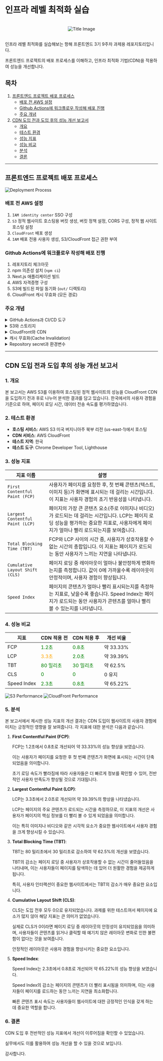 # 인프라 레벨 최적화 실습

<div align="center">
  <br>
  <img src="title.svg" alt="Title Image" />
  <br>
  <br>
</div>

인프라 레벨 최적화를 실습해보는 항해 프론트엔드 3기 9주차 과제용 레포지토리입니다.

프론트엔드 프로젝트의 배포 프로세스를 이해하고, 인프라 최적화 기법(CDN)을 적용하여 성능을 개선합니다.

## 목차

1. [프론트엔드 프로젝트 배포 프로세스](#프론트엔드-프로젝트-배포-프로세스)
   - [배포 전 AWS 설정](#배포-전-aws-설정)
   - [Github Actions에 워크플로우 작성해 배포 진행](#github-actions에-워크플로우-작성해-배포-진행)
   - [주요 개념](#주요-개념)
2. [CDN 도입 전과 도입 후의 성능 개선 보고서](#cdn-도입-전과-도입-후의-성능-개선-보고서)
   - [개요](#1-개요)
   - [테스트 환경](#2-테스트-환경)
   - [성능 지표](#3-성능-지표)
   - [성능 비교](#4-성능-비교)
   - [분석](#5-분석)
   - [결론](#6-결론)

---

## 프론트엔드 프로젝트 배포 프로세스

<img src="deployment-process.svg" alt="Deployment Process" />

### 배포 전 AWS 설정

1. `IAM identity center` SSO 구성
2. `S3` 정적 웹사이트 호스팅용 버킷 생성, 버킷 정책 설정, CORS 구성, 정적 웹 사이트 호스팅 설정
3. `CloudFront` 배포 생성
4. `IAM` 배포 전용 사용자 생성, S3/CloudFront 접근 권한 부여

### Github Actions에 워크플로우 작성해 배포 진행

1. 레포지토리 체크아웃
2. npm 의존성 설치 (`npm ci`)
3. Next.js 애플리케이션 빌드
4. AWS 자격증명 구성
5. S3에 빌드된 파일 동기화 (`out/` 디렉토리)
6. CloudFront 캐시 무효화 (모든 경로)

### 주요 개념

<details>

<summary>GitHub Actions과 CI/CD 도구</summary>

CI/CD는 소프트웨어 개발의 핵심 파이프라인으로, 지속적 통합(Continuous Integration)과 지속적 배포(Continuous Deployment)를 의미합니다.

GitHub Actions는 이 CI/CD 과정을 자동화하는 현대적인 도구로, 코드 저장소 내에서 직접 워크플로우를 정의하고 실행할 수 있습니다.

**주요 특징:**

- 코드 푸시, 풀 리퀘스트 등 다양한 이벤트 트리거 지원
- 크로스 플랫폼 런너 제공 (Linux, macOS, Windows)
- 마켓플레이스를 통한 재사용 가능한 액션 공유
- 깃허브 생태계와의 완벽한 통합

**다른 CI/CD 도구들과 비교:**

- **Jenkins**: 고도의 커스터마이징 가능, 복잡한 설정
- **GitLab CI**: 통합된 파이프라인, 다소 폐쇄적
- **GitHub Actions**: 가장 직관적이고 확장성 높음

</details>

<details>

<summary>S3와 스토리지</summary>

스토리지는 데이터를 저장하는 모든 기술과 시스템을 의미합니다.
하드 드라이브, SSD, NAS(Network Attached Storage), 클라우드 스토리지 등 다양한 형태를 포함합니다.

**S3(Simple Storage Service)** 는 이러한 스토리지의 한 형태로, 특히 클라우드 환경에서 데이터 저장 및 관리의 유연성을 제공하는 솔루션입니다.

</details>

<details>

<summary>CloudFront와 CDN</summary>

**CDN**은 'Content Delivery Network'의 약자로, 전 세계에 분산된 서버 네트워크를 통해 사용자에게 콘텐츠를 빠르고 효율적으로 전달하는 시스템입니다.
**CloudFront**는 이러한 CDN의 한 구현체로, 웹사이트, API, 비디오 스트리밍, 소프트웨어 다운로드 등 다양한 콘텐츠를 사용자에게 신속하게 제공하는 데 최적화되어 있습니다.

- **지리적 분산**:

  CDN은 여러 지역에 위치한 엣지 서버를 통해 콘텐츠를 캐싱하고, 사용자와 가장 가까운 서버에서 콘텐츠를 제공함으로써 지연 시간을 최소화합니다. CloudFront는 전 세계에 200개 이상의 엣지 로케이션을 운영하고 있어, 사용자에게 빠른 응답 속도를 제공합니다.

- **성능 향상**:

  CloudFront는 정적 및 동적 콘텐츠를 모두 지원하며, 캐싱을 통해 서버의 부하를 줄이고, 사용자에게 더 빠른 로딩 속도를 제공합니다. 이는 웹사이트의 사용자 경험을 개선하고, SEO에도 긍정적인 영향을 미칩니다.

- **보안**:

  CloudFront는 SSL/TLS 암호화를 지원하여 데이터 전송의 보안을 강화합니다. 또한, AWS WAF(Web Application Firewall)와 통합되어 DDoS 공격 및 기타 보안 위협으로부터 보호할 수 있습니다.

- **비용 효율성**:

  CloudFront는 사용한 만큼만 비용을 지불하는 구조로, 데이터 전송량과 요청 수에 따라 요금이 부과됩니다. 이는 특히 트래픽이 변동성이 큰 애플리케이션에 유리합니다.

- **통합**:

  CloudFront는 AWS의 다른 서비스와 쉽게 통합할 수 있습니다. 예를 들어, S3와 함께 사용하여 정적 웹사이트 호스팅을 하거나, EC2와 함께 사용하여 동적 콘텐츠를 제공할 수 있습니다.

</details>

<details>

<summary>캐시 무효화(Cache Invalidation)</summary>

**캐시 무효화(Cache Invalidation)** 는 캐시된 데이터가 더 이상 유효하지 않거나 최신 상태가 아닐 때, 해당 데이터를 캐시에서 제거하거나 업데이트하는 과정을 의미합니다.

**캐시 무효화가 중요한 이유:**

1. **데이터 일관성 유지**:

   캐시된 데이터가 변경되었거나 삭제된 경우, 이를 반영하지 않으면 사용자에게 잘못된 정보를 제공할 수 있습니다.

   캐시 무효화는 이러한 문제를 방지하여 데이터의 일관성을 유지하는 데 도움을 줍니다.

2. **최신 정보 제공**:

   사용자가 최신 정보를 필요로 할 때, 캐시가 오래된 데이터를 제공하면 사용자 경험이 저하될 수 있습니다.

   캐시 무효화를 통해 항상 최신 데이터를 제공할 수 있습니다.

3. **성능 최적화**: 캐시 무효화는 불필요한 데이터 요청을 줄이고, 시스템의 성능을 최적화하는 데 기여합니다. 예를 들어, 데이터가 변경될 때만 캐시를 무효화하면, 불필요한 데이터베이스 쿼리를 줄일 수 있습니다.

**캐시 무효화 방법:**

1. **타임베이스 무효화**:

   특정 시간 간격이 지나면 캐시를 자동으로 무효화하는 방법입니다. 예를 들어, 5분마다 캐시를 갱신하도록 설정할 수 있습니다.

2. **수동 무효화**:

   데이터가 변경될 때 개발자가 직접 캐시를 무효화하는 방법입니다. (GitHub Actions를 이용해 개발자가 캐시 무효화 조건 정의하고 관리)

3. **버전 관리**:

   데이터에 버전 번호를 부여하고, 새로운 버전이 생성될 때 이전 버전의 캐시를 무효화하는 방법입니다. 이 방법은 데이터의 변경 이력을 관리하는 데 유용합니다.

</details>

<details>

<summary>Repository secret과 환경변수</summary>

**Repository secret**과 **환경변수**는 모두 애플리케이션의 설정 및 비밀 정보를 관리하는 데 중요한 역할을 합니다.

- **Repository Secret**:

  GitHub에서 제공하는 기능으로, 민감한 정보를 안전하게 저장하고 관리할 수 있도록 돕습니다. 예를 들어, API 키, 데이터베이스 비밀번호, 인증 토큰 등을 저장할 수 있습니다.

  이 비밀 정보는 GitHub Actions와 같은 CI/CD 파이프라인에서 사용할 수 있으며, 코드베이스에 노출되지 않도록 보호됩니다.

  사용자는 GitHub의 설정에서 비밀을 추가하고, 이를 워크플로우 파일에서 `${{ secrets.SECRET_NAME }}` 형식으로 참조하여 사용할 수 있습니다.

  Repository secret은 특정 리포지토리에만 적용되며, 다른 리포지토리에서는 접근할 수 없습니다.

- **환경변수**:

  운영 체제나 애플리케이션의 실행 환경에서 설정되는 변수로, 애플리케이션의 동작에 영향을 미치는 설정 값을 저장합니다.

  예를 들어, 데이터베이스 URL, 포트 번호, 환경 모드(개발, 테스트, 프로덕션 등) 등을 환경변수로 설정할 수 있습니다.

  환경변수는 애플리케이션이 실행되는 환경에 따라 다르게 설정될 수 있으며, CI/CD 파이프라인에서도 사용될 수 있습니다.

  GitHub Actions에서는 `env` 키워드를 사용하여 환경변수를 정의하고, `${{ env.VARIABLE_NAME }}` 형식으로 참조할 수 있습니다.

  환경변수는 보통 비밀 정보가 아닌 설정 값으로 사용되지만, 민감한 정보가 포함될 수도 있으므로 주의가 필요합니다.

</details>

---

## CDN 도입 전과 도입 후의 성능 개선 보고서

### 1. 개요

본 보고서는 AWS S3를 이용하여 호스팅된 정적 웹사이트의 성능을 CloudFront CDN을 도입하기 전과 후로 나누어 분석한 결과를 담고 있습니다.
한국에서의 사용자 경험을 기준으로 하여, 페이지 로딩 시간, 데이터 전송 속도를 평가하였습니다.

### 2. 테스트 환경

- **호스팅 서비스**: AWS S3 미국 버지니아주 북부 리전 (us-east-1)에서 호스팅
- **CDN 서비스**: AWS CloudFront
- **테스트 지역**: 한국
- **테스트 도구**: Chrome Developer Tool, Lighthouse

### 3. 성능 지표

| 지표 이름                        | 설명                                                                                                                                                                                          |
| -------------------------------- | --------------------------------------------------------------------------------------------------------------------------------------------------------------------------------------------- |
| `First Contentful Paint (FCP)`   | 사용자가 페이지를 요청한 후, 첫 번째 콘텐츠(텍스트, 이미지 등)가 화면에 표시되는 데 걸리는 시간입니다. 이 지표는 사용자 경험의 초기 반응성을 나타냅니다.                                      |
| `Largest Contentful Paint (LCP)` | 페이지의 가장 큰 콘텐츠 요소(주로 이미지나 비디오)가 로드되는 데 걸리는 시간입니다. LCP는 페이지 로딩 성능을 평가하는 중요한 지표로, 사용자에게 페이지가 얼마나 빨리 로드되는지를 보여줍니다. |
| `Total Blocking Time (TBT)`      | FCP와 LCP 사이의 시간 중, 사용자가 상호작용할 수 없는 시간의 총합입니다. 이 지표는 페이지가 로드되는 동안 사용자가 느끼는 지연을 나타냅니다.                                                  |
| `Cumulative Layout Shift (CLS)`  | 페이지 로딩 중 레이아웃이 얼마나 불안정하게 변화하는지를 측정합니다. 값이 0에 가까울수록 레이아웃이 안정적이며, 사용자 경험이 향상됩니다.                                                     |
| `Speed Index`                    | 페이지의 콘텐츠가 얼마나 빨리 표시되는지를 측정하는 지표로, 낮을수록 좋습니다. Speed Index는 페이지가 로드되는 동안 사용자가 콘텐츠를 얼마나 빨리 볼 수 있는지를 나타냅니다.                  |

### 4. 성능 비교

| 지표        | CDN 적용 전                                | CDN 적용 후                                | 개선 비율 |
| ----------- | ------------------------------------------ | ------------------------------------------ | --------- |
| FCP         | <span style="color:green">1.2초</span>     | <span style="color:green">0.8초</span>     | 약 33.33% |
| LCP         | <span style="color:orange">3.3초</span>    | <span style="color:green">2.0초</span>     | 약 39.39% |
| TBT         | <span style="color:green">80 밀리초</span> | <span style="color:green">30 밀리초</span> | 약 62.5%  |
| CLS         | <span style="color:green">0</span>         | <span style="color:green">0</span>         | 0 유지    |
| Speed Index | <span style="color:green">2.3초</span>     | <span style="color:green">0.8초</span>     | 약 65.22% |

<div>
  <img src="s3.png" alt="S3 Performance" />
  <img src="cf.png" alt="CloudFront Performance" />
</div>

### 5. 분석

본 보고서에서 제시한 성능 지표의 개선 결과는 CDN 도입이 웹사이트의 사용자 경험에 미치는 긍정적인 영향을 잘 보여줍니다. 각 지표에 대한 분석은 다음과 같습니다.

1. **First Contentful Paint (FCP)**:

   FCP는 1.2초에서 0.8초로 개선되어 약 33.33%의 성능 향상을 보였습니다.

   이는 사용자가 페이지를 요청한 후 첫 번째 콘텐츠가 화면에 표시되는 시간이 단축되었음을 의미합니다.

   초기 로딩 속도가 빨라짐에 따라 사용자들은 더 빠르게 정보를 확인할 수 있어, 전반적인 사용자 만족도가 향상될 것으로 기대됩니다.

2. **Largest Contentful Paint (LCP)**:

   LCP는 3.3초에서 2.0초로 개선되어 약 39.39%의 향상을 나타냈습니다.

   LCP는 페이지의 주요 콘텐츠가 로드되는 시간을 측정하므로, 이 지표의 개선은 사용자가 페이지의 핵심 정보를 더 빨리 볼 수 있게 되었음을 의미합니다.

   이는 특히 이미지나 비디오와 같은 시각적 요소가 중요한 웹사이트에서 사용자 경험을 크게 향상시킬 수 있습니다.

3. **Total Blocking Time (TBT)**:

   TBT는 80 밀리초에서 30 밀리초로 감소하여 약 62.5%의 개선을 보였습니다.

   TBT의 감소는 페이지 로딩 중 사용자가 상호작용할 수 없는 시간이 줄어들었음을 나타내며, 이는 사용자들이 페이지를 탐색하는 데 있어 더 원활한 경험을 제공하게 됩니다.

   특히, 사용자 인터랙션이 중요한 웹사이트에서는 TBT의 감소가 매우 중요한 요소입니다.

4. **Cumulative Layout Shift (CLS)**:

   CLS는 도입 전후 모두 0으로 유지되었습니다. 과제를 위한 테스트여서 페이지에 요소가 많지 않아 해당 지표는 큰 의미가 없었습니다.

   실제로 CLS가 0이라면 페이지 로딩 중 레이아웃의 안정성이 유지되었음을 의미하며, 사용자들이 콘텐츠를 읽거나 클릭할 때 예기치 않은 레이아웃 변화로 인한 불편함이 없다는 것을 보여줍니다.

   안정적인 레이아웃은 사용자 경험을 향상시키는 중요한 요소입니다.

5. **Speed Index**:

   Speed Index는 2.3초에서 0.8초로 개선되어 약 65.22%의 성능 향상을 보였습니다.

   Speed Index의 감소는 페이지의 콘텐츠가 더 빨리 표시됨을 의미하며, 이는 사용자들이 페이지를 로드하는 동안 느끼는 지연을 최소화합니다.

   빠른 콘텐츠 표시 속도는 사용자들이 웹사이트에 대한 긍정적인 인식을 갖게 하는 데 중요한 역할을 합니다.

### 6. 결론

CDN 도입 후 전반적인 성능 지표에서 개선이 이루어짐을 확인할 수 있었습니다.

실무에서도 이를 활용하여 성능 개선을 할 수 있을 것으로 보입니다.

감사합니다.
